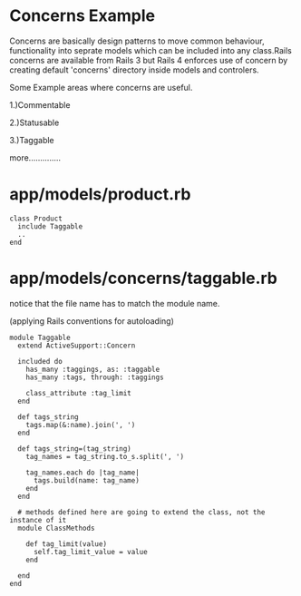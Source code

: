 # Concerns Example
Concerns are basically design patterns to move common behaviour, functionality into seprate models which can be included into any class.Rails concerns are available from Rails 3 but Rails 4 enforces use of concern by creating default 'concerns' directory inside models and controlers.


Some Example areas where concerns are useful.

1.)Commentable 

2.)Statusable

3.)Taggable

more..............

# app/models/product.rb
    class Product 
      include Taggable
      ..
    end

# app/models/concerns/taggable.rb
notice that the file name has to match the module name.

(applying Rails conventions for autoloading)

    module Taggable
      extend ActiveSupport::Concern
    
      included do
        has_many :taggings, as: :taggable
        has_many :tags, through: :taggings
    
        class_attribute :tag_limit
      end
    
      def tags_string
        tags.map(&:name).join(', ')
      end
    
      def tags_string=(tag_string)
        tag_names = tag_string.to_s.split(', ')
    
        tag_names.each do |tag_name|
          tags.build(name: tag_name)
        end
      end
    
      # methods defined here are going to extend the class, not the instance of it
      module ClassMethods
    
        def tag_limit(value)
          self.tag_limit_value = value
        end
    
      end
    end
